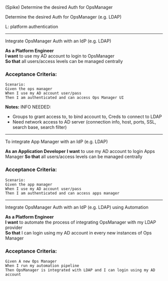 (Spike) Determine the desired Auth for OpsManager

Determine the desired Auth for OpsManager (e.g. LDAP)

L: platform authentication

---

Integrate OpsManager Auth with an IdP (e.g. LDAP)

**As a Platform Engineer**  
**I want** to use my AD account to login to OpsManager  
**So that** all users/access levels can be managed centrally

### Acceptance Criteria: 
```gherkin
Scenario:
Given the ops manager 
When I use my AD account user/pass
Then I am authenticated and can access Ops Manager UI
```

**Notes:**
INFO NEEDED: 
- Groups to grant access to, to bind account to, Creds to connect to LDAP
- Need network access to AD server (connection info, host, ports, SSL, search base, search filter)


---

To integrate App Manager with an IdP (e.g. LDAP)

**As an Application Developer**
**I want** to use my AD account to login Apps Manager
**So that** all users/access levels can be managed centrally

### Acceptance Criteria: 
```gherkin
Scenario: 
Given the app manager
When I use my AD account user/pass
Then I am authenticated and can access apps manager
```

---

Integrate OpsManager Auth with an IdP (e.g. LDAP) using Automation

**As a Platform Engineer**  
**I want** to automate the process of integrating OpsManager with my LDAP provider  
**So that** I can login using my AD account in every new instances of Ops Manager

### Acceptance Criteria: 
```gherkin
Given A new Ops Manager
When I run my automation pipeline
Then OpsManager is integrated with LDAP and I can login using my AD account
```